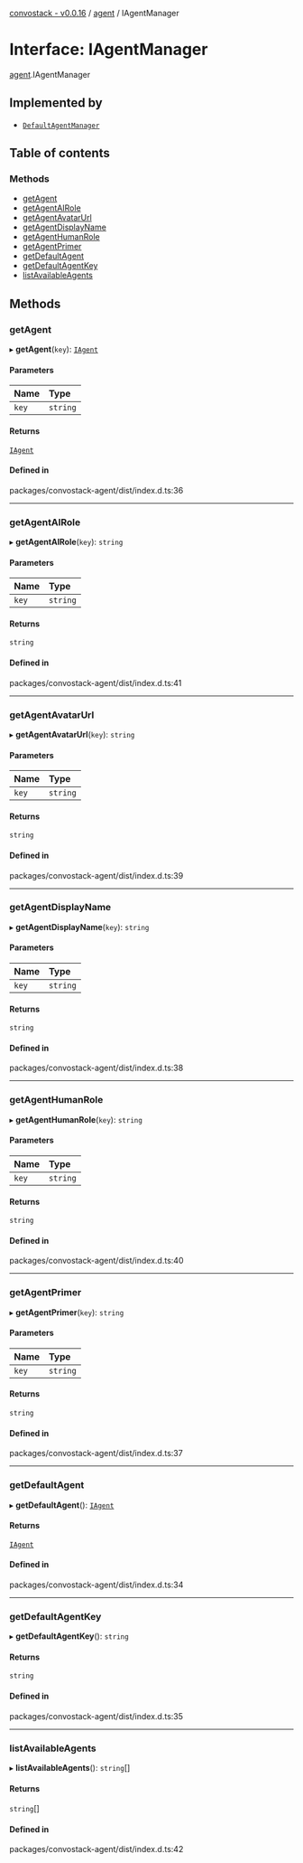 [convostack - v0.0.16](../README.md) / [agent](../modules/agent.md) / IAgentManager

# Interface: IAgentManager

[agent](../modules/agent.md).IAgentManager

## Implemented by

- [`DefaultAgentManager`](../classes/agent.DefaultAgentManager.md)

## Table of contents

### Methods

- [getAgent](agent.IAgentManager.md#getagent)
- [getAgentAIRole](agent.IAgentManager.md#getagentairole)
- [getAgentAvatarUrl](agent.IAgentManager.md#getagentavatarurl)
- [getAgentDisplayName](agent.IAgentManager.md#getagentdisplayname)
- [getAgentHumanRole](agent.IAgentManager.md#getagenthumanrole)
- [getAgentPrimer](agent.IAgentManager.md#getagentprimer)
- [getDefaultAgent](agent.IAgentManager.md#getdefaultagent)
- [getDefaultAgentKey](agent.IAgentManager.md#getdefaultagentkey)
- [listAvailableAgents](agent.IAgentManager.md#listavailableagents)

## Methods

### getAgent

▸ **getAgent**(`key`): [`IAgent`](agent.IAgent.md)

#### Parameters

| Name | Type |
| :------ | :------ |
| `key` | `string` |

#### Returns

[`IAgent`](agent.IAgent.md)

#### Defined in

packages/convostack-agent/dist/index.d.ts:36

___

### getAgentAIRole

▸ **getAgentAIRole**(`key`): `string`

#### Parameters

| Name | Type |
| :------ | :------ |
| `key` | `string` |

#### Returns

`string`

#### Defined in

packages/convostack-agent/dist/index.d.ts:41

___

### getAgentAvatarUrl

▸ **getAgentAvatarUrl**(`key`): `string`

#### Parameters

| Name | Type |
| :------ | :------ |
| `key` | `string` |

#### Returns

`string`

#### Defined in

packages/convostack-agent/dist/index.d.ts:39

___

### getAgentDisplayName

▸ **getAgentDisplayName**(`key`): `string`

#### Parameters

| Name | Type |
| :------ | :------ |
| `key` | `string` |

#### Returns

`string`

#### Defined in

packages/convostack-agent/dist/index.d.ts:38

___

### getAgentHumanRole

▸ **getAgentHumanRole**(`key`): `string`

#### Parameters

| Name | Type |
| :------ | :------ |
| `key` | `string` |

#### Returns

`string`

#### Defined in

packages/convostack-agent/dist/index.d.ts:40

___

### getAgentPrimer

▸ **getAgentPrimer**(`key`): `string`

#### Parameters

| Name | Type |
| :------ | :------ |
| `key` | `string` |

#### Returns

`string`

#### Defined in

packages/convostack-agent/dist/index.d.ts:37

___

### getDefaultAgent

▸ **getDefaultAgent**(): [`IAgent`](agent.IAgent.md)

#### Returns

[`IAgent`](agent.IAgent.md)

#### Defined in

packages/convostack-agent/dist/index.d.ts:34

___

### getDefaultAgentKey

▸ **getDefaultAgentKey**(): `string`

#### Returns

`string`

#### Defined in

packages/convostack-agent/dist/index.d.ts:35

___

### listAvailableAgents

▸ **listAvailableAgents**(): `string`[]

#### Returns

`string`[]

#### Defined in

packages/convostack-agent/dist/index.d.ts:42
